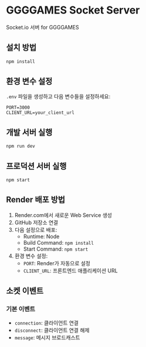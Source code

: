 # GGGGAMES Socket Server

Socket.io 서버 for GGGGAMES

## 설치 방법

```bash
npm install
```

## 환경 변수 설정

`.env` 파일을 생성하고 다음 변수들을 설정하세요:

```
PORT=3000
CLIENT_URL=your_client_url
```

## 개발 서버 실행

```bash
npm run dev
```

## 프로덕션 서버 실행

```bash
npm start
```

## Render 배포 방법

1. Render.com에서 새로운 Web Service 생성
2. GitHub 저장소 연결
3. 다음 설정으로 배포:
   - Runtime: Node
   - Build Command: `npm install`
   - Start Command: `npm start`
4. 환경 변수 설정:
   - `PORT`: Render가 자동으로 설정
   - `CLIENT_URL`: 프론트엔드 애플리케이션 URL

## 소켓 이벤트

### 기본 이벤트
- `connection`: 클라이언트 연결
- `disconnect`: 클라이언트 연결 해제
- `message`: 메시지 브로드캐스트 